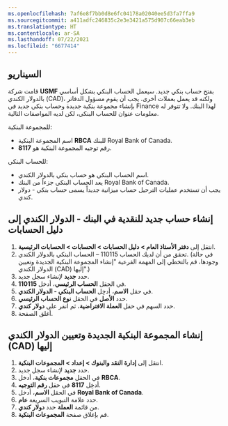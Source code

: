 ```yaml
---
ms.openlocfilehash: 7af6e8f7bb0d8e6fc04178a02040ee5d3fa7ffa9
ms.sourcegitcommit: a411adfc246835c2e3e3421a575d907c66eab3eb
ms.translationtype: HT
ms.contentlocale: ar-SA
ms.lasthandoff: 07/22/2021
ms.locfileid: "6677414"
---
```

## <a name="scenario"></a>السيناريو

قامت شركة **USMF** بفتح حساب بنكي جديد. سيعمل الحساب البنكي بشكل أساسي بالدولار الكندي (CAD)، ولكنه قد يعمل بعملات أخرى. يجب أن يقوم مسؤول الدفاتر بإنشاء مجموعة بنكية جديدة وحساب بنكي جديد في Finance لهذا البنك. ولا تتوفر له معلومات عنوان للحساب البنكي، لكن لديه المواصفات التالية.

للمجموعة البنكية:

- اسم المجموعة البنكية **RBCA** للبنك Royal Bank of Canada.
- رقم توجيه المجموعة البنكية هو **8117**.

للحساب البنكي:

- اسم الحساب البنكي هو حساب بنكي بالدولار الكندي.
- يعد الحساب البنكي جزءاً من البنك Royal Bank of Canada.
- يجب أن تستخدم عمليات الترحيل حساب ميزانية جديداً يسمى حساب بنكي - دولار كندي.

## <a name="create-a-new-account-for-cash-in-bank---cad-to-the-chart-of-accounts"></a>إنشاء حساب جديد للنقدية في البنك - الدولار الكندي إلى دليل الحسابات 

1.  انتقل إلى **دفتر الأستاذ العام > دليل الحسابات > الحسابات > الحسابات الرئيسية**.
2.  تحقق من أن لديك الحساب 110115 – الحساب البنكي بالدولار الكندي. (في حالة وجودها، قم بالتخطي إلى المهمة الفرعية "إنشاء المجموعة البنكية الجديدة وتعيين الدولار الكندي (CAD) إليها".)
3.  حدد **جديد** لإنشاء سجل جديد.
4.  في الحقل **الحساب الرئيسي**، أدخل **110115**.
5.  في حقل **الاسم**، أدخِل **الحساب البنكي - الدولار الكندي**.
6.  حدد **الأصل** في الحقل **نوع الحساب الرئيسي**.
7.  حدد السهم في حقل **العملة الافتراضية**، ثم انقر على **دولار كندي**.
8.  أغلق الصفحة.

## <a name="create-the-new-bank-group-and-assign-the-canadian-dollar-cad-to-it"></a>إنشاء المجموعة البنكية الجديدة وتعيين الدولار الكندي (CAD) إليها 

1.  انتقل إلى **‏‫إدارة النقد والبنوك‬ > إعداد > المجموعات البنكية**.
2.  حدد **جديد** لإنشاء سجل جديد.
3.  في الحقل **مجموعات بنكية**، أدخل **RBCA**.
4.  أدخِل **8117** في حقل **رقم التوجيه**.
5.  في الحقل **الاسم**، أدخل **Royal Bank of Canada**.
6.  حدد علامة التبويب السريعة **عام**.
7.  من قائمة **العملة** حدد **دولار كندي**.
8.  قم بإغلاق صفحة **المجموعات البنكية**.





